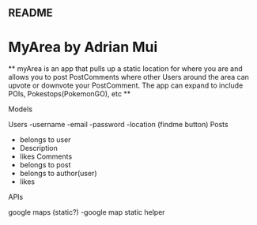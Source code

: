 ## README

# MyArea by Adrian Mui

** myArea is an app that pulls up a static location for where you are and allows you to post PostComments
where other Users around the area can upvote or downvote your PostComment. The app can expand to include
POIs, Pokestops(PokemonGO), etc **

Models 

Users
  -username
  -email
  -password
  -location (findme button)
Posts
  - belongs to user
  - Description
  - likes
Comments
  - belongs to post
  - belongs to author(user)
  - likes

APIs

google maps (static?)
  -google map static helper